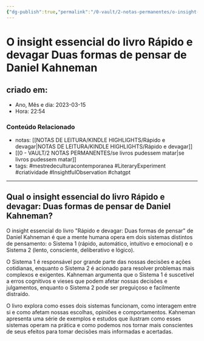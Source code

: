 ```yaml
---
{"dg-publish":true,"permalink":"/0-vault/2-notas-permanentes/o-insight-essencial-do-livro-rapido-e-devagar-duas-formas-de-pensar-de-daniel-kahneman/","tags":["permanente","mestredeculturacontemporanea","LiteraryExperiment","criatividade","InsightfulObservation","chatgpt"],"dgHomeLink":true,"dgShowLocalGraph":true,"dgShowFileTree":true,"dgEnableSearch":true,"noteIcon":""}
---
```


# O insight essencial do livro Rápido e devagar Duas formas de pensar de Daniel Kahneman

## criado em: 

- Ano, Mês e dia: 2023-03-15
- Hora: 22:54

### Conteúdo Relacionado

- notas: [[NOTAS DE LEITURA/KINDLE HIGHLIGHTS/Rápido e devagar\|NOTAS DE LEITURA/KINDLE HIGHLIGHTS/Rápido e devagar]]
- [[0 - VAULT/2 NOTAS PERMANENTES/se livros pudessem matar\|se livros pudessem matar]]
- tags: #mestredeculturacontemporanea #LiteraryExperiment #criatividade #InsightfulObservation #chatgpt 

---

## Qual o insight essencial do livro Rápido e devagar: Duas formas de pensar de Daniel Kahneman?

O insight essencial do livro "Rápido e devagar: Duas formas de pensar" de Daniel Kahneman é que a mente humana opera em dois sistemas distintos de pensamento: o Sistema 1 (rápido, automático, intuitivo e emocional) e o Sistema 2 (lento, consciente, deliberativo e lógico).

O Sistema 1 é responsável por grande parte das nossas decisões e ações cotidianas, enquanto o Sistema 2 é acionado para resolver problemas mais complexos e exigentes. Kahneman argumenta que o Sistema 1 é suscetível a erros cognitivos e vieses que podem afetar nossas decisões e julgamentos, enquanto o Sistema 2 pode ser preguiçoso e facilmente distraído.

O livro explora como esses dois sistemas funcionam, como interagem entre si e como afetam nossas escolhas, opiniões e comportamentos. Kahneman apresenta uma série de exemplos e estudos que ilustram como esses sistemas operam na prática e como podemos nos tornar mais conscientes de seus efeitos para tomar decisões mais informadas e acertadas.